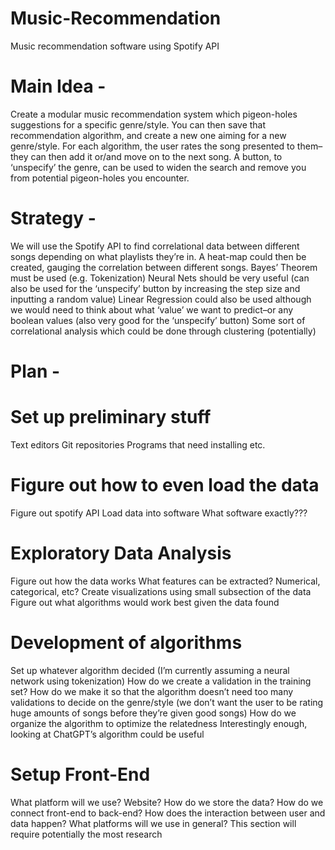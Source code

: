 # Music-Recommendation
Music recommendation software using Spotify API

# Main Idea - 
Create a modular music recommendation system which pigeon-holes suggestions for a specific genre/style. You can then save that recommendation algorithm, and create a new one aiming for a new genre/style. For each algorithm, the user rates the song presented to them–they can then add it or/and move on to the next song. A button, to ‘unspecify’ the genre, can be used to widen the search and remove you from potential pigeon-holes you encounter. 

# Strategy - 
We will use the Spotify API to find correlational data between different songs depending on what playlists they’re in. A heat-map could then be created, gauging the correlation between different songs. 
Bayes’ Theorem must be used (e.g. Tokenization) 
Neural Nets should be very useful (can also be used for the ‘unspecify’ button by increasing the step size and inputting a random value)
Linear Regression could also be used although we would need to think about what ‘value’ we want to predict–or any boolean values (also very good for the ‘unspecify’ button)
Some sort of correlational analysis which could be done through clustering (potentially)

# Plan - 
# Set up preliminary stuff 
Text editors
Git repositories
Programs that need installing etc.
# Figure out how to even load the data
Figure out spotify API
Load data into software
What software exactly???
# Exploratory Data Analysis
Figure out how the data works 
What features can be extracted?
Numerical, categorical, etc?
Create visualizations using small subsection of the data 
Figure out what algorithms would work best given the data found
# Development of algorithms
Set up whatever algorithm decided (I’m currently assuming a neural network using tokenization)
How do we create a validation in the training set?
How do we make it so that the algorithm doesn’t need too many validations to decide on the genre/style (we don’t want the user to be rating huge amounts of songs before they’re given good songs)
How do we organize the algorithm to optimize the relatedness 
Interestingly enough, looking at ChatGPT’s algorithm could be useful 
# Setup Front-End
What platform will we use?
Website?
How do we store the data?
How do we connect front-end to back-end?
How does the interaction between user and data happen?
What platforms will we use in general? 
This section will require potentially the most research
